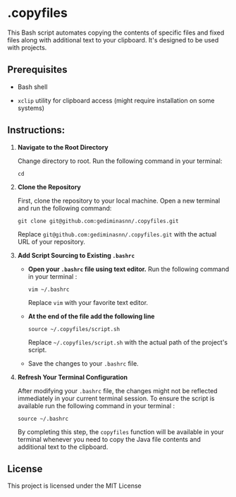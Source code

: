 # .copyfiles

This Bash script automates copying the contents of specific files and fixed files along with additional text to your clipboard. It's designed to be used with projects.

## Prerequisites

- Bash shell

- `xclip` utility for clipboard access (might require installation on some systems)

## Instructions: 

1.  **Navigate to the Root Directory**

    Change directory to root. Run the following command in your terminal:

    `cd`

2.  **Clone the Repository**

    First, clone the repository to your local machine. Open a new terminal and run the following command:

    `git clone git@github.com:gediminasnn/.copyfiles.git`

    Replace `git@github.com:gediminasnn/.copyfiles.git` with the actual URL of your repository.

3.  **Add Script Sourcing to Existing `.bashrc`**

    -  **Open your `.bashrc` file using text editor.** Run the following command in your terminal :
     
        `vim ~/.bashrc`
        
        Replace `vim` with your favorite text editor.

    - **At the end of the file add the following line**

        `source ~/.copyfiles/script.sh`

        Replace `~/.copyfiles/script.sh` with the actual path of the project's script.
    
    - Save the changes to your `.bashrc` file.

4. **Refresh Your Terminal Configuration**

    After modifying your `.bashrc` file, the changes might not be reflected immediately in your current terminal session. To ensure the script is available run the following command in your terminal :

    `source ~/.bashrc`

    By completing this step, the `copyfiles` function will be available in your terminal whenever you need to copy the Java file contents and additional text to the clipboard.

## License

This project is licensed under the MIT License
